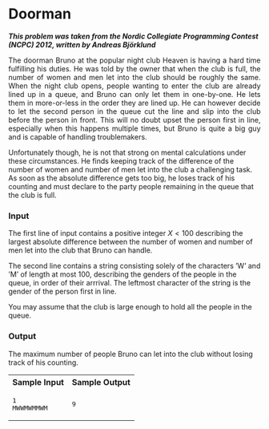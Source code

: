 # Doorman #

***This problem was taken from the Nordic Collegiate Programming Contest (NCPC) 2012, written by Andreas Björklund***

<p align="justify">
The doorman Bruno at the popular night club Heaven is having a hard time fulfilling his duties. He was told by the owner that when the club is full, the 
number of women and men let into the club should be roughly the same. When the night club opens, people wanting to enter the club are already lined up in
a queue, and Bruno can only let them in one-by-one. He lets them in more-or-less in the order they are lined up. He can however decide to let the second
person in the queue cut the line and slip into the club before the person in front. This will no doubt upset the person first in line, especially when 
this happens multiple times, but Bruno is quite a big guy and is capable of handling troublemakers.

Unfortunately though, he is not that strong on mental calculations under these circumstances. He finds keeping track of the difference of the number of women
and number of men let into the club a challenging task. As soon as the absolute difference gets too big, he loses track of his counting and must declare to the
party people remaining in the queue that the club is full.

### Input ###
The first line of input contains a positive integer $X < 100$ describing the largest absolute difference between the number of women and number of men let
into the club that Bruno can handle.

The second line contains a string consisting solely of the characters ’W’ and ’M’ of length at most $100$, describing the genders of the people in the queue,
in order of their arrrival. The leftmost character of the string is the gender of the person first in line.

You may assume that the club is large enough to hold all the people in the queue.

### Output ###
The maximum number of people Bruno can let into the club without losing track of his counting.

</p>

<table>
<tr>
<th>Sample Input</th>
<th>Sample Output</th>
</tr>
<tr>
<td>
<pre>
1
MWWMWMMWM
</pre>
</td>
<td>
<pre>
9
</pre>
</td>
</tr>
</table>
